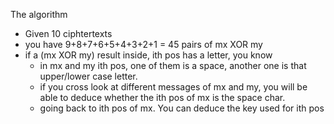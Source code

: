 The algorithm

- Given 10 ciphtertexts
- you have 9+8+7+6+5+4+3+2+1 = 45 pairs of mx XOR my
- if a (mx XOR my) result inside, ith pos has a letter, you know
  - in mx and my ith pos, one of them is a space, another one is that upper/lower case letter.
  - if you cross look at different messages of mx and my, you will be able to deduce whether the ith pos of mx is the space char.
  - going back to ith pos of mx. You can deduce the key used for ith pos
